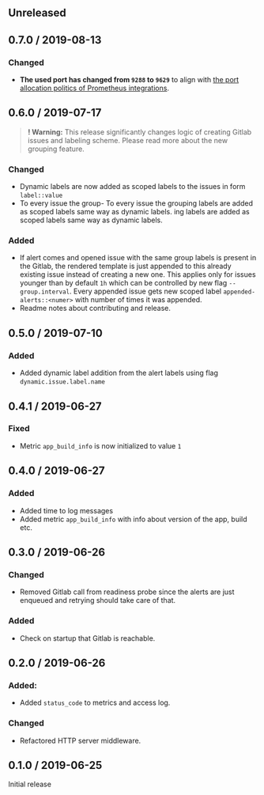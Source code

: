
## Unreleased

## 0.7.0 / 2019-08-13

### Changed
- **The used port has changed from `9288` to `9629`** to align with [the port allocation politics of Prometheus integrations](https://github.com/prometheus/prometheus/wiki/Default-port-allocations).

## 0.6.0 / 2019-07-17

>**! Warning:** This release significantly changes logic of creating Gitlab issues and labeling scheme. 
Please read more about the new grouping feature.  

### Changed
- Dynamic labels are now added as scoped labels to the issues in form `label::value`
- To every issue the group- To every issue the grouping labels are added as scoped labels same way as dynamic labels. 
ing labels are added as scoped labels same way as dynamic labels. 

### Added
- If alert comes and opened issue with the same group labels is present in the Gitlab, 
the rendered template is just appended to this already existing issue instead of creating a new one.
This applies only for issues younger than by default `1h` which can be controlled by new flag `--group.interval`. 
Every appended issue gets new scoped label `appended-alerts::<numer>` with number of times it was appended.
- Readme notes about contributing and release.

## 0.5.0 / 2019-07-10

### Added
- Added dynamic label addition from the alert labels using flag `dynamic.issue.label.name`

## 0.4.1 / 2019-06-27

### Fixed
- Metric `app_build_info` is now initialized to value `1`

## 0.4.0 / 2019-06-27

### Added
- Added time to log messages
- Added metric `app_build_info` with info about version of the app, build etc.

## 0.3.0 / 2019-06-26

### Changed
- Removed Gitlab call from readiness probe since the alerts
are just enqueued and retrying should take care of that.

### Added
- Check on startup that Gitlab is reachable.

## 0.2.0 / 2019-06-26

### Added:
- Added `status_code` to metrics and access log.

### Changed
- Refactored HTTP server middleware.

## 0.1.0 / 2019-06-25

Initial release

